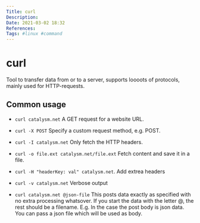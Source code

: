 ```yaml
---
Title: curl
Description:
Date: 2021-03-02 18:32
References:
Tags: #linux #command
---
```


# curl

Tool to transfer data from or to a server, supports loooots of protocols, mainly used for HTTP-requests.

## Common usage 

- `curl catalysm.net`
A GET request for a website URL.

- `curl -X POST`
Specify a custom request method, e.g. POST.

- `curl -I catalysm.net`
Only fetch the HTTP headers.

- `curl -o file.ext catalysm.net/file.ext`
Fetch content and save it in a file.

- `curl -H "headerKey: val" catalysm.net`.
Add extrea headers

- `curl -v catalysm.net`
Verbose output

- `curl catalysm.net @json-file`
This posts data exactly as specified with no extra processing whatsover. If you start the data with the letter @, the rest should be a filename.  E.g. In the case the post body is json data. You can pass a json file which will be used as body.





